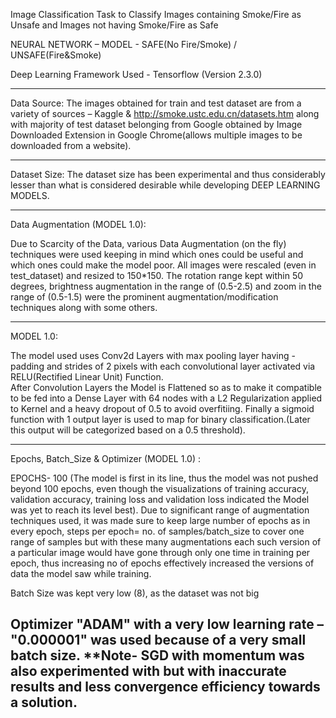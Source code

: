 Image Classification Task to Classify Images containing Smoke/Fire as Unsafe and Images not having Smoke/Fire as Safe


NEURAL NETWORK – MODEL -   SAFE(No Fire/Smoke) / UNSAFE(Fire&Smoke)

Deep Learning Framework Used - Tensorflow (Version 2.3.0)


-----------------------------------
Data Source:
The images obtained for train and test dataset are from a variety of sources – Kaggle & http://smoke.ustc.edu.cn/datasets.htm along with majority of test dataset belonging from Google obtained by Image Downloaded Extension in Google Chrome(allows multiple images to be downloaded from a website).


-----------------------------------
Dataset Size:
The dataset size has been experimental and thus considerably lesser than what is considered desirable while developing DEEP LEARNING MODELS.


------------------------------------
Data Augmentation (MODEL 1.0):

Due to Scarcity of the Data, various Data Augmentation (on the fly) techniques were used keeping in mind which ones could be useful and which ones could make the model poor.
All images were rescaled (even in test_dataset) and resized to 150*150.
The rotation range kept within 50 degrees, brightness augmentation in the range of (0.5-2.5) and zoom in the range of (0.5-1.5) were the prominent augmentation/modification techniques along with some others.


------------------------------------
MODEL 1.0:

The model used uses Conv2d Layers with max pooling layer having - padding and strides of 2 pixels with each convolutional layer activated via RELU(Rectified Linear Unit) Function.\
After Convolution Layers the Model is Flattened so as to make it compatible to be fed into a Dense Layer with 64 nodes with a L2 Regularization applied to Kernel and a heavy dropout of 0.5 to avoid overfitiing.
Finally a sigmoid function with 1 output layer is used to map for binary classification.(Later this output will be categorized based on a 0.5 threshold).


------------------------------------
Epochs, Batch_Size & Optimizer (MODEL 1.0) :

EPOCHS- 100 (The model is first in its line, thus the model was not pushed beyond 100 epochs, even though the visualizations of training accuracy, validation accuracy, training loss and validation loss indicated the Model was yet to reach its level best).
Due to significant range of augmentation techniques used, it was made sure to keep large number of epochs as in every epoch, steps per epoch= no. of samples/batch_size to cover one range of samples but with these many augmentations each such version of a particular image would have gone through only one time in training per epoch, thus increasing no of epochs effectively increased the versions of data the model saw while training.


Batch Size was kept very low (8), as the dataset was not big


Optimizer "ADAM" with a very low learning rate – "0.000001" was used because of a very small batch size.
**Note- SGD with momentum was also experimented with but with inaccurate results and less convergence efficiency towards a solution.
-------------------------------------
